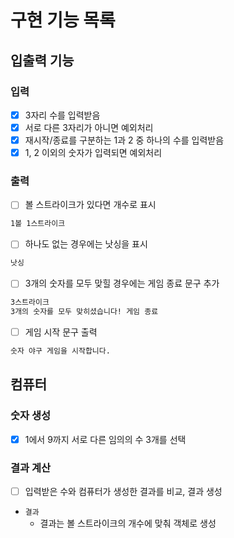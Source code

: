 # 구현 기능 목록

## 입출력 기능
### 입력
- [x] 3자리 수를 입력받음
- [x] 서로 다른 3자리가 아니면 예외처리
- [x] 재시작/종료를 구분하는 1과 2 중 하나의 수를 입력받음
- [x] 1, 2 이외의 숫자가 입력되면 예외처리

### 출력
- [ ] 볼 스트라이크가 있다면 개수로 표시
```markdown
1볼 1스트라이크
```
- [ ] 하나도 없는 경우에는 낫싱을 표시
```markdown
낫싱
```
- [ ] 3개의 숫자를 모두 맞힐 경우에는 게임 종료 문구 추가
```markdown
3스트라이크
3개의 숫자를 모두 맞히셨습니다! 게임 종료
```
- [ ] 게임 시작 문구 출력
```markdown
숫자 야구 게임을 시작합니다.
```

## 컴퓨터
### 숫자 생성
- [x] 1에서 9까지 서로 다른 임의의 수 3개를 선택

### 결과 계산
- [ ] 입력받은 수와 컴퓨터가 생성한 결과를 비교, 결과 생성

- `결과`
  - 결과는 볼 스트라이크의 개수에 맞춰 객체로 생성